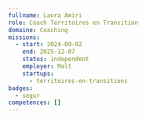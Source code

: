 ```yaml
---
fullname: Laura Amiri
role: Coach Territoires en Transition
domaine: Coaching
missions:
  - start: 2024-09-02
    end: 2025-12-07
    status: independent
    employer: Malt
    startups:
      - territoires-en-transitions
badges:
  - segur
competences: []
---
```

